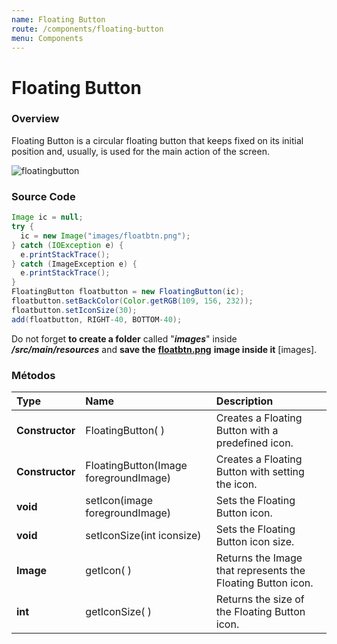 ```yaml
---
name: Floating Button
route: /components/floating-button
menu: Components
---
```


# Floating Button

### Overview

Floating Button is a circular floating button that keeps fixed on its initial position and, usually, is used for the main action of the screen.

![floatingbutton](../.gitbook/assets/floatingbutton.gif)

### Source Code

<!-- {% code title="FloatButton" %} -->

```java
Image ic = null;
try {
  ic = new Image("images/floatbtn.png");
} catch (IOException e) {
  e.printStackTrace();
} catch (ImageException e) {
  e.printStackTrace();
}
FloatingButton floatbutton = new FloatingButton(ic);
floatbutton.setBackColor(Color.getRGB(109, 156, 232));
floatbutton.setIconSize(30);
add(floatbutton, RIGHT-40, BOTTOM-40);

```

<!-- {% endcode %} -->

<!-- {% hint style="warning" %} -->

Do not forget **to create a folder** called "_**images**_" inside _**/src/main/resources**_ and **save the** [**floatbtn.png**](https://github.com/TotalCross/TCSample/blob/master/src/main/resources/images/floatbtn.png) **image inside it** \[images\].

<!-- {% endhint %} -->

### Métodos

| Type            | Name                                    | Description                                                 |
| :-------------- | :-------------------------------------- | :---------------------------------------------------------- |
| **Constructor** | FloatingButton\( \)                     | Creates a Floating Button with a predefined icon.           |
| **Constructor** | FloatingButton\(Image foregroundImage\) | Creates a Floating Button with setting the icon.            |
| **void**        | setIcon\(image foregroundImage\)        | Sets the Floating Button icon.                              |
| **void**        | setIconSize\(int iconsize\)             | Sets the Floating Button icon size.                         |
| **Image**       | getIcon\( \)                            | Returns the Image that represents the Floating Button icon. |
| **int**         | getIconSize\( \)                        | Returns the size of the Floating Button icon.               |
